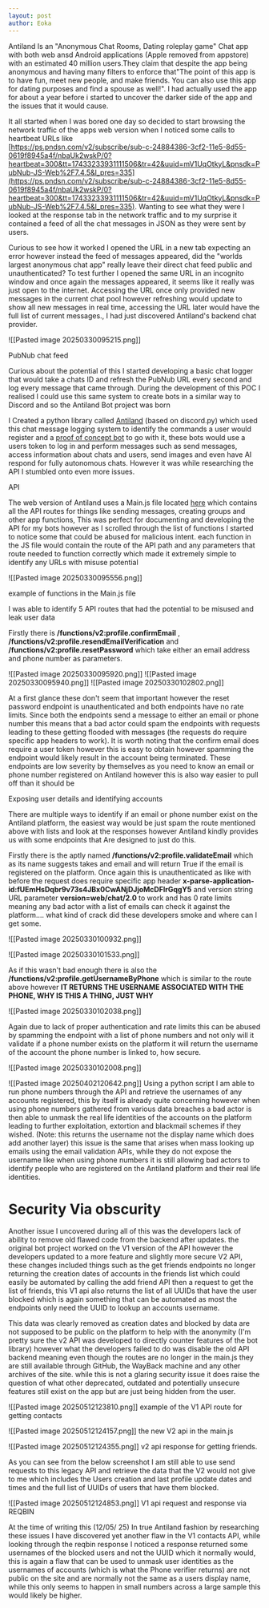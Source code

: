 ```yaml
---
layout: post
author: Eoka
---
```



Antiland Is an "Anonymous Chat Rooms, Dating roleplay game" Chat app with both web ansd Android applications (Apple removed from appstore) with an estimated 40 million users.They claim that despite the app being anonymous and having many filters to enforce that"The point of this app is to have fun, meet new people, and make friends. You can also use this app for dating purposes and find a spouse as well!". I had actually used the app for about a year before i started to uncover the darker side of the app and the issues that it would cause.


It all started when I was bored one day so decided to start browsing the network traffic of the apps web version when I noticed some calls to heartbeat URLs like   
[https://ps.pndsn.com/v2/subscribe/sub-c-24884386-3cf2-11e5-8d55-0619f8945a4f/nbaUk2wskP/0?heartbeat=300&tt=17433233931111506&tr=42&uuid=mV1UqOtkyL&pnsdk=PubNub-JS-Web%2F7.4.5&l_pres=335](https://ps.pndsn.com/v2/subscribe/sub-c-24884386-3cf2-11e5-8d55-0619f8945a4f/nbaUk2wskP/0?heartbeat=300&tt=17433233931111506&tr=42&uuid=mV1UqOtkyL&pnsdk=PubNub-JS-Web%2F7.4.5&l_pres=335). Wanting to see what they were I looked at the response tab in the network traffic and to my surprise it contained a feed of all the chat messages in JSON as they were sent by users.

Curious to see how it worked I opened the URL in a new tab expecting an error however instead the feed of messages appeared, did the "worlds largest anonymous chat app" really leave their direct chat feed public and unauthenticated? To test further I opened the same URL in an incognito window and once again the messages appeared, it seems like it really was just open to the internet. Accessing the URL once only provided new messages in the current chat pool however refreshing would update to show all new messages in real time, accessing the URL later would have the full list of current messages., I had just discovered Antiland's backend chat provider.

![[Pasted image 20250330095215.png]]
<link rel="icon" type="image/png"  href="/assets/img/antiland/Pubnubfeed.png">
PubNub chat feed

Curious about the potential of this I started developing a basic chat logger that would take a chats ID and refresh the PubNub URL every second and log every message that came through. During the development of this POC I realised I could use this same system to create bots in a similar way to Discord and so the Antiland Bot project was born

I Created a python library called [Antiland](https://github.com/TheUnsocialEngineer/Antiland) (based on discord.py) which used this chat message logging system to identify the commands a user would register and a [proof of concept bot](https://github.com/TheUnsocialEngineer/antiland-userbot) to go with it, these bots would use a users token to log in and perform messages such as send messages, access information about chats and users, send images and even have AI respond for fully autonomous chats. However it was while researching the API I stumbled onto even more issues.


API

The web version of Antiland uses a Main.js file located [here](https://www.antiland.com/chat/main.66a3d4583495b4ed.js) which contains all the API routes for things like sending messages, creating groups and other app functions, This was perfect for documenting and developing the API for my bots however as I scrolled through the list of functions I started to notice some that could be abused for malicious intent. each function in the JS file would contain the route of the API path and any parameters that route needed to function correctly which made it extremely simple to identify any URLs with misuse potential

![[Pasted image 20250330095556.png]]

example of functions in the Main.js file

I was able to identify 5 API routes that had the potential to be misused and leak user data

Firstly there is **/functions/v2:profile.confirmEmail** , **/functions/v2:profile.resendEmailVerification** and **/functions/v2:profile.resetPassword** which take either an email address and phone number as parameters.

![[Pasted image 20250330095920.png]]
![[Pasted image 20250330095940.png]]
![[Pasted image 20250330102802.png]]

At a first glance these don't seem that important however the reset password endpoint is unauthenticated and both endpoints have no rate limits. Since both the endpoints send a message to either an email or phone number this means that a bad actor could spam the endpoints with requests leading to these getting flooded with messages  (the requests do require specific app headers to work). It is worth noting that the confirm email does require a user token however this is easy to obtain however spamming the endpoint would likely result in the account being terminated. These endpoints are low severity by themselves as you need to know an email or phone number registered on Antiland however this is also way easier to pull off than it should be

Exposing user details and identifying accounts

There are multiple ways to identify if an email or phone number exist on the Antiland platform, the easiest way would be just spam the route mentioned above with lists and look at the responses however Antiland kindly provides us with some endpoints that Are designed to just do this. 

Firstly there is the aptly named **/functions/v2:profile.validateEmail** which as its name suggests takes and email and will return True if the email is registered on the platform. Once again this is unauthenticated as like with before the request does require specific app header
**x-parse-application-id:fUEmHsDqbr9v73s4JBx0CwANjDJjoMcDFlrGqgY5** and version string URL parameter **version=web/chat/2.0** to work and has 0 rate limits meaning any bad actor with a list of emails can check it against the platform.... what kind of crack did these developers  smoke and where can I get some.

![[Pasted image 20250330100932.png]]

![[Pasted image 20250330101533.png]]

As if this wasn't bad enough there is also the **/functions/v2:profile.getUsernameByPhone** which is similar to the route above however  **IT RETURNS THE USERNAME ASSOCIATED WITH THE PHONE, WHY IS THIS A THING, JUST WHY**

![[Pasted image 20250330102038.png]]

Again due to lack of proper authentication and rate limits this can be abused by spamming the endpoint with a list of phone numbers and not only will it validate if a phone number exists on the platform it will return the username of the account the phone number is linked to, how secure.

![[Pasted image 20250330102008.png]]


![[Pasted image 20250402120642.png]]
Using a python script I am able to run phone numbers through the API and retrieve the usernames of any accounts registered, this by itself is already quite concerning however when using phone numbers gathered from various data breaches a bad actor is then able to unmask the real life identities of the accounts on the platform leading to further exploitation, extortion and blackmail schemes if they wished. (Note: this returns the username not the display name which does add another layer)
this issue is the same that arises when mass looking up emails using the email validation APIs, while they do not expose the username like when using phone numbers it is still allowing bad actors to identify people who are registered on the Antiland platform and their real life identities.


# Security Via obscurity

Another issue I uncovered during all of this was the developers lack of ability to remove old flawed code from the backend after updates. the original bot project worked on the V1 version of the API however the developers updated to a more feature and slightly more secure V2 API, these changes included things such as the get friends endpoints no longer returning the creation dates of accounts in the friends list which could easily be automated by calling the add friend API then a request to get the list of friends, this V1 api also returns the list of all UUIDs that have the user blocked which is again something that can be automated as most the endpoints only need the UUID to lookup an accounts username.


This data  was clearly removed as creation dates and blocked by data are not supposed to be public on the platform to help with the anonymity (I'm pretty sure the v2 API was developed to directly counter features of the bot library) however what the developers failed to do was disable the old API backend meaning even though the routes are no longer in the main.js they are still available through GitHub, the WayBack machine and any other archives of the site. while this is not a glaring security issue it does raise the question of what other deprecated, outdated and potentially unsecure features still exist on the app but are just being hidden from the user.

![[Pasted image 20250512123810.png]]
example of the V1 API route for getting contacts

![[Pasted image 20250512124157.png]]
the new V2 api in the main.js

![[Pasted image 20250512124355.png]]
v2 api response for getting friends.

As you can see from the below screenshot I am still able to use send requests to this legacy API and retrieve the data that the V2 would not give to me which includes the Users creation and last profile update dates and times and the full list of UUIDs of users that have them blocked.

![[Pasted image 20250512124853.png]]
V1 api request and response via REQBIN

At the time of writing this (12/05/ 25) In true Antiland fashion by researching these issues I have discovered yet another flaw in the V1 contacts API, while looking through the reqbin response I noticed a response returned some usernames of the blocked users and not the UUID which it normally would, this is again a flaw that can be used to unmask user identities as the usernames of accounts (which is what the Phone verifier returns) are not public on the site and are normally not the same as a users display name, while this only seems to happen in small numbers across a large sample this would likely be higher.